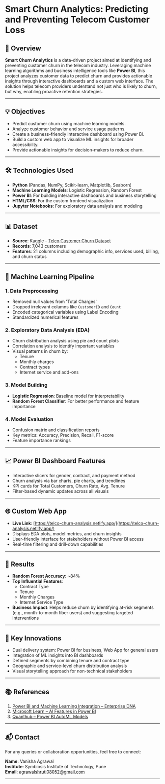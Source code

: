 # Smart Churn Analytics: Predicting and Preventing Telecom Customer Loss

## 📌 Overview

**Smart Churn Analytics** is a data-driven project aimed at identifying and preventing customer churn in the telecom industry. Leveraging machine learning algorithms and business intelligence tools like **Power BI**, this project analyzes customer data to predict churn and provides actionable insights through interactive dashboards and a custom web interface. The solution helps telecom providers understand not just who is likely to churn, but why, enabling proactive retention strategies.

---

## 💡 Objectives

- Predict customer churn using machine learning models.
- Analyze customer behavior and service usage patterns.
- Create a business-friendly interactive dashboard using Power BI.
- Build a custom web app to visualize ML insights for broader accessibility.
- Provide actionable insights for decision-makers to reduce churn.

---

## 🛠️ Technologies Used

- **Python** (Pandas, NumPy, Scikit-learn, Matplotlib, Seaborn)
- **Machine Learning Models**: Logistic Regression, Random Forest
- **Power BI**: For building interactive dashboards and business storytelling
- **HTML/CSS**: For the custom frontend visualization
- **Jupyter Notebooks**: For exploratory data analysis and modeling

---

## 📊 Dataset

- **Source**: Kaggle - [Telco Customer Churn Dataset](https://www.kaggle.com/blastchar/telco-customer-churn)
- **Records**: 7,043 customers
- **Features**: 21 columns including demographic info, services used, billing, and churn status

---

## 🧪 Machine Learning Pipeline

### 1. **Data Preprocessing**
- Removed null values from 'Total Charges'
- Dropped irrelevant columns like `CustomerID` and `Count`
- Encoded categorical variables using Label Encoding
- Standardized numerical features

### 2. **Exploratory Data Analysis (EDA)**
- Churn distribution analysis using pie and count plots
- Correlation analysis to identify important variables
- Visual patterns in churn by:
  - Tenure
  - Monthly charges
  - Contract types
  - Internet service and add-ons

### 3. **Model Building**
- **Logistic Regression**: Baseline model for interpretability
- **Random Forest Classifier**: For better performance and feature importance

### 4. **Model Evaluation**
- Confusion matrix and classification reports
- Key metrics: Accuracy, Precision, Recall, F1-score
- Feature importance rankings

---

## 📈 Power BI Dashboard Features

- Interactive slicers for gender, contract, and payment method
- Churn analysis via bar charts, pie charts, and trendlines
- KPI cards for Total Customers, Churn Rate, Avg. Tenure
- Filter-based dynamic updates across all visuals

---

## 🌐 Custom Web App

- **Live Link**: [https://telco-churn-analysis.netlify.app/](https://telco-churn-analysis.netlify.app/)
- Displays EDA plots, model metrics, and churn insights
- User-friendly interface for stakeholders without Power BI access
- Real-time filtering and drill-down capabilities

---

## 🚀 Results

- **Random Forest Accuracy**: ~84%
- **Top Influential Features**:
  - Contract Type
  - Tenure
  - Monthly Charges
  - Internet Service Type
- **Business Impact**: Helps reduce churn by identifying at-risk segments (e.g., month-to-month fiber users) and suggesting targeted interventions

---

## 🌟 Key Innovations

- Dual delivery system: Power BI for business, Web App for general users
- Integration of ML insights into BI dashboards
- Defined segments by combining tenure and contract type
- Geographic and service-level churn distribution analysis
- Visual storytelling approach for non-technical stakeholders

---

## 📚 References

1. [Power BI and Machine Learning Integration – Enterprise DNA](https://enterprisedna.co/blog/integrating-ml-models-in-power-bi)
2. [Microsoft Learn – AI Features in Power BI](https://learn.microsoft.com/en-us/power-bi/visuals/ai-visuals)
3. [Quanthub – Power BI AutoML Models](https://quanthub.com/creating-machine-learning-models-in-power-bi)

---

## 📬 Contact

For any queries or collaboration opportunities, feel free to connect:

**Name**: Vanisha Agrawal  
**Institute**: Symbiosis Institute of Technology, Pune  
**Email**: agrawalshruti08052@gmail.com

---

